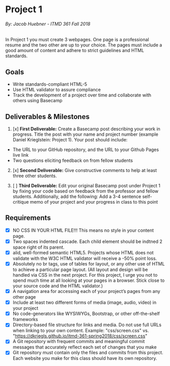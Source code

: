 # Project 1
###### By: Jacob Huebner - ITMD 361 Fall 2018 

In Project 1 you must create 3 webpages. One page is a professional resume and the two other are up to your choice. The pages must include a good amount of content and adhere to strict guidelines and HTML standards. 

## Goals

* Write standards-compliant HTML-5
* Use HTML validator to assure compliance
* Track the development of a project over time and collaborate with others using Basecamp

## Deliverables & Milestones


1. [x] **First Deliverable:** Create a Basecamp post describing your work in progress. Title the post with your name and project number (example Daniel Krieglstein: Project 1). Your post should include:
* The URL to your GitHub repository, and the URL to your Github Pages live link
* Two questions eliciting feedback on from fellow students

2. [x] **Second Deliverable:** Give constructive comments to help at least three other students.

3. [ ] **Third Deliverable:** Edit your original Basecamp post under Project 1 by fixing your code based on feedback from the professor and fellow students. Additionally, add the following:
Add a 3-4 sentence self-critique memo of your project and your progress in class to this point

## Requirements

- [x] NO CSS IN YOUR HTML FILE!!! This means no style in your content page.
- [x] Two spaces indented cascade. Each child element should be indtned 2 space right of its parent.
- [x] alid, well-formed semantic HTML5. Projects whose HTML does not validate with the W3C HTML validator will receive a -50% point loss.
- [x] Absolutely no br tags, use of tables for layout, or any other use of HTML to achieve a particular page layout. (All layout and design will be handled via CSS in the next project. For this project, I urge you not to spend much time at all looking at your pages in a browser. Stick close to your source code and the HTML validator.)
- [x] A navigation area for accessing each of your project’s pages from any other page
- [x] Include at least two different forms of media (image, audio, video) in your project
- [x] No code-generators like WYSIWYGs, Bootstrap, or other off-the-shelf frameworks
- [x] Directory-based file structure for links and media. Do not use full URLs when linking to your own content. Example: "css/screen.css" vs. "https://dkriegls.github.io/itmd-361-spring2018/css/screen.css"
- [x] A Git repository with frequent commits and meaningful commit messages that accurately reflect each set of changes that you make
- [x] Git repository must contain only the files and commits from this project. Each website you make for this class should have its own repository.